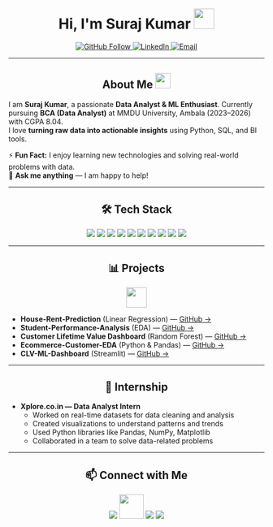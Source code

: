 <h1 align="center">Hi, I'm Suraj Kumar <img src="https://media.giphy.com/media/hvRJCLFzcasrR4ia7z/giphy.gif" width="40"></h1>

<p align="center">
  <!-- GitHub Followers Badge -->
  <a href="https://github.com/surajpathak23">
    <img src="https://img.shields.io/github/followers/surajpathak23?label=GitHub&style=social&logo=github&logoColor=white" alt="GitHub Follow">
  </a>
  
  <!-- LinkedIn Followers Badge -->
  <a href="https://www.linkedin.com/in/suraj-kumar-2307skp/">
    <img src="https://img.shields.io/badge/LinkedIn-714k-blue?style=social&logo=linkedin&logoColor=white&link=https://www.linkedin.com/in/suraj-kumar-2307skp/" alt="LinkedIn">
  </a>
  
  <!-- Email Badge -->
  <a href="mailto:surajpathakdes@gmail.com">
    <img src="https://img.shields.io/badge/Email-D14836?style=flat-square&logo=gmail&logoColor=white" alt="Email">
  </a>
</p>

---

<h2 align="center">About Me <img src="https://media.giphy.com/media/3o7qDPxvynqYMeX6z6/giphy.gif" width="30"></h2>

I am **Suraj Kumar**, a passionate **Data Analyst & ML Enthusiast**. Currently pursuing **BCA (Data Analyst)** at MMDU University, Ambala (2023–2026) with CGPA 8.04.  
I love **turning raw data into actionable insights** using Python, SQL, and BI tools.  

⚡ **Fun Fact:** I enjoy learning new technologies and solving real-world problems with data.  
💬 **Ask me anything** — I am happy to help!

---

<h2 align="center">🛠 Tech Stack</h2>

<p align="center">
  <img src="https://img.shields.io/badge/Python-3776AB?style=for-the-badge&logo=python&logoColor=white">
  <img src="https://img.shields.io/badge/SQL-007ACC?style=for-the-badge&logo=sql&logoColor=white">
  <img src="https://img.shields.io/badge/C++-00599C?style=for-the-badge&logo=c%2B%2B&logoColor=white">
  <img src="https://img.shields.io/badge/Pandas-150458?style=for-the-badge&logo=pandas&logoColor=white">
  <img src="https://img.shields.io/badge/NumPy-013243?style=for-the-badge&logo=numpy&logoColor=white">
  <img src="https://img.shields.io/badge/Matplotlib-F8766D?style=for-the-badge&logo=matplotlib&logoColor=white">
  <img src="https://img.shields.io/badge/Scikit--learn-0F4C81?style=for-the-badge&logo=scikit-learn&logoColor=white">
  <img src="https://img.shields.io/badge/Excel-217346?style=for-the-badge&logo=microsoft-excel&logoColor=white">
  <img src="https://img.shields.io/badge/PowerBI-F2C811?style=for-the-badge&logo=microsoft-power-bi&logoColor=black">
  <img src="https://img.shields.io/badge/GoogleColab-F9AB00?style=for-the-badge&logo=google-colab&logoColor=white">
</p>

---

<h2 align="center">📊 Projects</h2>

<p align="center">
  <a href="https://github.com/surajpathak23"><img src="https://media.giphy.com/media/3ohs4xPu3F0C6jVxEE/giphy.gif" width="40"></a>
</p>

- **House-Rent-Prediction** (Linear Regression) — [GitHub →](https://github.com/surajpathak23/House-Rent-Prediction)  
- **Student-Performance-Analysis** (EDA) — [GitHub →](https://github.com/surajpathak23/Student-Performance-Analysis)  
- **Customer Lifetime Value Dashboard** (Random Forest) — [GitHub →](https://github.com/surajpathak23/Customer-Churn-Prediction)  
- **Ecommerce-Customer-EDA** (Python & Pandas) — [GitHub →](https://github.com/surajpathak23/Ecommerce-Customer-EDA)  
- **CLV-ML-Dashboard** (Streamlit) — [GitHub →](https://github.com/surajpathak23/CLV-ML-Dashboard)  

---

<h2 align="center">🎯 Internship</h2>

- **Xplore.co.in — Data Analyst Intern**  
  - Worked on real-time datasets for data cleaning and analysis  
  - Created visualizations to understand patterns and trends  
  - Used Python libraries like Pandas, NumPy, Matplotlib  
  - Collaborated in a team to solve data-related problems  

---

<h2 align="center">📫 Connect with Me</h2>

<p align="center">
  <a href="https://www.linkedin.com/in/suraj-kumar-2307skp/"><img src="https://img.icons8.com/color/48/000000/linkedin.png"/></a>
  <a href="https://github.com/surajpathak23"><img src="https://img.icons8.com/ios11/512/EBEBEB/github.png" width="48" height="48" /></a>  
  <a href="mailto:surajpathakdes@gmail.com"><img src="https://img.icons8.com/fluency/48/000000/email.png"/></a>
  <a href="https://twitter.com/"><img src="https://img.icons8.com/color/48/000000/twitter.png"/></a>
</p>
